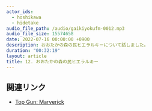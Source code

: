 ```yaml
---
actor_ids:
  - hoshikawa
  - hidetake
audio_file_path: /audio/gaikiyokufm-0012.mp3
audio_file_size: 15574658
date: 2022-07-16 00:00:00 +0900
description: おおたかの森の民ヒエラルキーについて話しました。
duration: "00:32:19"
layout: article
title: 12. おおたかの森の民ヒエラルキー
---
```


## 関連リンク

- [Top Gun: Marverick](https://www.topgunmovie.com/videos/)
